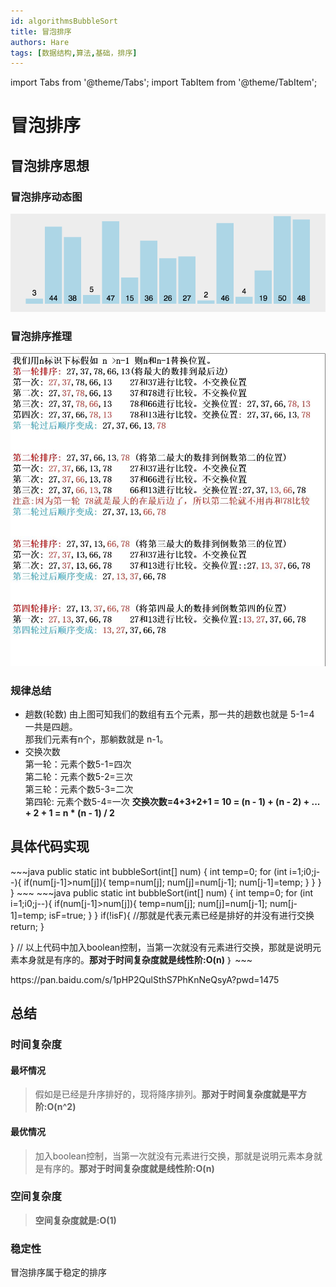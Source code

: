```yaml
---
id: algorithmsBubbleSort
title: 冒泡排序
authors: Hare
tags: [数据结构,算法,基础，排序]
---
```


import Tabs from '@theme/Tabs';
import TabItem from '@theme/TabItem';

# 冒泡排序

## 冒泡排序思想


### 冒泡排序动态图
![冒泡排序动态图](../../../../static/img/dataStructures/十大排序/冒泡排序.gif)

### 冒泡排序推理
![冒泡排序推理图](../../../../static/img/dataStructures/十大排序/冒泡排序.jpg)

### 规律总结
* 趟数(轮数)
  由上图可知我们的数组有五个元素，那一共的趟数也就是 5-1=4 一共是四趟。<br/>
  那我们元素有n个，那躺数就是 n-1。
* 交换次数<br/>
  第一轮：元素个数5-1=四次<br/>
  第二轮：元素个数5-2=三次<br/>
  第三轮：元素个数5-3=二次<br/>
  第四轮: 元素个数5-4=一次
**交换次数=4+3+2+1 = 10 = (n - 1) + (n - 2) + ... + 2 + 1 = n * (n - 1) / 2**<br/>

## 具体代码实现

<Tabs>
  <TabItem value="Java" label="Java" default>
    ~~~java
        public static int bubbleSort(int[] num) {
        int temp=0;
        for (int i=1;i<num.length;i++) {
            for (int j=i;j>0;j--){
                if(num[j-1]>num[j]){
                    temp=num[j];
                    num[j]=num[j-1];
                    num[j-1]=temp;
                }
            }
        }
    }
    ~~~
  </TabItem>

  <TabItem value="Java最优" label="Java最优情况">
    ~~~java
    public static int bubbleSort(int[] num) {
        int temp=0;
        for (int i=1;i<num.length;i++) {
        boolean isF=false；
        for (int j=i;j>0;j--){
            if(num[j-1]>num[j]){
                temp=num[j];
                num[j]=num[j-1];
                num[j-1]=temp;
                isF=true;
            }
        }
        if(!isF){
          //那就是代表元素已经是排好的并没有进行交换
          return;
        }
    
  }
  // 以上代码中加入boolean控制，当第一次就没有元素进行交换，那就是说明元素本身就是有序的。**那对于时间复杂度就是线性阶:O(n)**
｝
    ~~~
  </TabItem>


  <TabItem value="Python" label="Python">
   https://pan.baidu.com/s/1pHP2QulSthS7PhKnNeQsyA?pwd=1475
  </TabItem>
</Tabs>

## 总结

### 时间复杂度

#### 最坏情况
> 假如是已经是升序排好的，现将降序排列。**那对于时间复杂度就是平方阶:O(n^2)**<br/>
#### 最优情况
> 加入boolean控制，当第一次就没有元素进行交换，那就是说明元素本身就是有序的。**那对于时间复杂度就是线性阶:O(n)**

### 空间复杂度
> **空间复杂度就是:O(1)**

### 稳定性
冒泡排序属于稳定的排序
